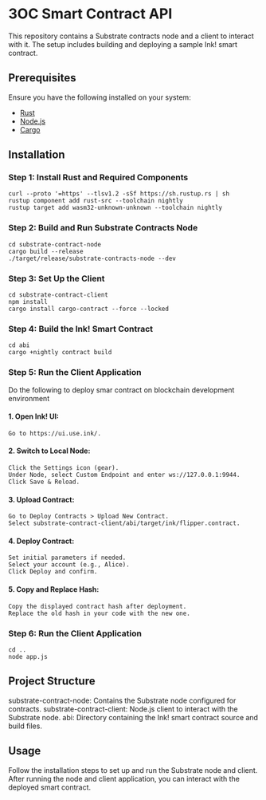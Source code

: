 # 3OC Smart Contract API 

This repository contains a Substrate contracts node and a client to interact with it. The setup includes building and deploying a sample Ink! smart contract.

## Prerequisites

Ensure you have the following installed on your system:
- [Rust](https://www.rust-lang.org/tools/install)
- [Node.js](https://nodejs.org/)
- [Cargo](https://doc.rust-lang.org/cargo/getting-started/installation.html)

## Installation

### Step 1: Install Rust and Required Components

```
curl --proto '=https' --tlsv1.2 -sSf https://sh.rustup.rs | sh
rustup component add rust-src --toolchain nightly
rustup target add wasm32-unknown-unknown --toolchain nightly
```
### Step 2: Build and Run Substrate Contracts Node
```
cd substrate-contract-node
cargo build --release
./target/release/substrate-contracts-node --dev
```

### Step 3: Set Up the Client
```
cd substrate-contract-client
npm install 
cargo install cargo-contract --force --locked
```

### Step 4: Build the Ink! Smart Contract
```
cd abi
cargo +nightly contract build
```
### Step 5: Run the Client Application
Do the following to deploy smar contract on blockchain development environment

#### 1. Open Ink! UI:
    Go to https://ui.use.ink/.
#### 2. Switch to Local Node:
    Click the Settings icon (gear).
    Under Node, select Custom Endpoint and enter ws://127.0.0.1:9944.
    Click Save & Reload.
#### 3. Upload Contract:
    Go to Deploy Contracts > Upload New Contract.
    Select substrate-contract-client/abi/target/ink/flipper.contract.
#### 4. Deploy Contract:
    Set initial parameters if needed.
    Select your account (e.g., Alice).
    Click Deploy and confirm.
#### 5. Copy and Replace Hash:
    Copy the displayed contract hash after deployment.
    Replace the old hash in your code with the new one.

### Step 6: Run the Client Application
```
cd ..
node app.js
```

## Project Structure

substrate-contract-node: Contains the Substrate node configured for contracts.
substrate-contract-client: Node.js client to interact with the Substrate node.
abi: Directory containing the Ink! smart contract source and build files.

## Usage

Follow the installation steps to set up and run the Substrate node and client. After running the node and client application, you can interact with the deployed smart contract.
